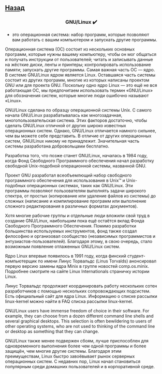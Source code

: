 ## [Назад](../lin.md)

### <center>GNU/Linux ✔️</center>
- это операционная система: набор программ, которые позволяют вам работать с вашим компьютером и запускать другие программы.

Операционная система (ОС) состоит из нескольких основных программ, которые нужны вашему компьютеру, чтобы он мог общаться и получать инструкции от пользователей; читать и записывать данные на жёсткие диски, ленты и принтеры; контролировать использование памяти; запускать другие программы. Самая важная часть ОС — ядро. В системе GNU/Linux ядром является Linux. Оставшаяся часть системы состоит из других программ, многие из которых написаны проектом GNU или для проекта GNU. Поскольку одно ядро Linux — это ещё не вся работающая ОС, мы предпочитаем использовать термин «GNU/Linux» для обозначения систем, которые многие люди ошибочно называют «Linux».

GNU/Linux сделана по образцу операционной системы Unix. С самого начала GNU/Linux разрабатывалась как многозадачная, многопользовательская система. Этих факторов достаточно, чтобы сделать GNU/Linux отличной от других широко известных операционных систем. Однако, GNU/Linux отличается намного сильнее, чем вы можете себе представить. В отличие от других операционных систем, GNU/Linux никому не принадлежит. Значительная часть системы разработана добровольцами бесплатно.

Разработка того, что позже станет GNU/Linux, началась в 1984 году, когда Фонд Свободного Программного обеспечения начал разработку свободной Unix-подобной операционной системы, названной GNU.

Проект GNU разработал всеобъемлющий набор свободного программного обеспечения для использования в Unix™ и Unix-подобных операционных системах, таких как GNU/Linux. Эти программы позволяют пользователям выполнять задачи широкого спектра, от простых (копирование или удаление файлов из системы) до сложных (написание и компилирование программ или выполнение сложного редактирования в различных форматах документов).

Хотя многие рабочие группы и отдельные люди вложили свой труд в создание GNU/Linux, наибольшим пока ещё остаётся вклад Фонда Свободного Программного Обеспечения. Помимо разработки большинства используемых инструментов, фонд также создал философию и организовал сообщество (независимых программистов и энтузиастов-пользователей). Благодаря этому, в свою очередь, стало возможным появление отлаженных GNU/Linux систем.

Ядро Linux впервые появилось в 1991 году, когда финский студент-компьютерщик по имени Линус Торвальдс (Linus Torvalds) анонсировал первую версию замены ядра Minix в группе новостей comp.os.minix. Подробнее смотрите на сайте Linux Internationals страничку истории Linux.

Линус Торвальдс продолжает координировать работу нескольких сотен разработчиков с помощью нескольких сопровождающих подсистем. Есть официальный сайт для ядра Linux. Информацию о списке рассылки linux-kernel можно найти в FAQ списка рассылки linux-kernel.

GNU/Linux users have immense freedom of choice in their software. For example, they can choose from a dozen different command line shells and several graphical desktops. This selection is often bewildering to users of other operating systems, who are not used to thinking of the command line or desktop as something that they can change.

GNU/Linux также менее подвержен сбоям, лучше приспособлен для одновременного выполнения более чем одной программы и более защищён, чем многие другие системы. Благодаря этим преимуществам, Linux быстро завоёвывает рынок серверных операционных систем. С недавних пор, Linux начал становиться популярным среди домашних пользователей и в корпоративной среде.